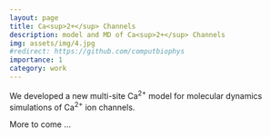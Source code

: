 ```yaml
---
layout: page
title: Ca<sup>2+</sup> Channels
description: model and MD of Ca<sup>2+</sup> Channels
img: assets/img/4.jpg
#redirect: https://github.com/computbiophys
importance: 1
category: work
---
```


We developed a new multi-site Ca<sup>2+</sup> model for molecular dynamics simulations of Ca<sup>2+</sup> ion channels.

More to come ...
